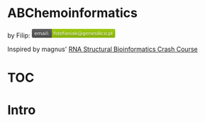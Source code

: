 # ABChemoinformatics

by Filip: ![email](data/email.png)

Inspired by magnus' [RNA Structural Bioinformatics Crash Course](https://github.com/mmagnus/RNA-Structural-Bioinformatics-Crash-Course/blob/master/README.md#rna-structural-bioinformatics-crash-course)

# TOC

# Intro